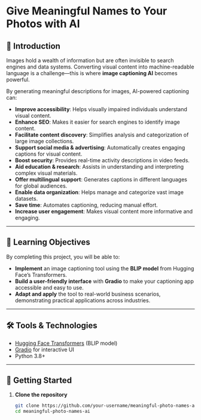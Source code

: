  # Give Meaningful Names to Your Photos with AI  


## 📖 Introduction  
Images hold a wealth of information but are often invisible to search engines and data systems. Converting visual content into machine-readable language is a challenge—this is where **image captioning AI** becomes powerful.  

By generating meaningful descriptions for images, AI-powered captioning can:  

- **Improve accessibility**: Helps visually impaired individuals understand visual content.  
- **Enhance SEO**: Makes it easier for search engines to identify image content.  
- **Facilitate content discovery**: Simplifies analysis and categorization of large image collections.  
- **Support social media & advertising**: Automatically creates engaging captions for visual content.  
- **Boost security**: Provides real-time activity descriptions in video feeds.  
- **Aid education & research**: Assists in understanding and interpreting complex visual materials.  
- **Offer multilingual support**: Generates captions in different languages for global audiences.  
- **Enable data organization**: Helps manage and categorize vast image datasets.  
- **Save time**: Automates captioning, reducing manual effort.  
- **Increase user engagement**: Makes visual content more informative and engaging.  

---

## 🎯 Learning Objectives  
By completing this project, you will be able to:  

- **Implement** an image captioning tool using the **BLIP model** from Hugging Face’s Transformers.  
- **Build a user-friendly interface** with **Gradio** to make your captioning app accessible and easy to use.  
- **Adapt and apply** the tool to real-world business scenarios, demonstrating practical applications across industries.  

---

## 🛠️ Tools & Technologies  
- [Hugging Face Transformers](https://huggingface.co/docs/transformers/index) (BLIP model)  
- [Gradio](https://www.gradio.app/) for interactive UI  
- Python 3.8+  

---

## 🚀 Getting Started  

1. **Clone the repository**  
   ```bash
   git clone https://github.com/your-username/meaningful-photo-names-ai.git
   cd meaningful-photo-names-ai
